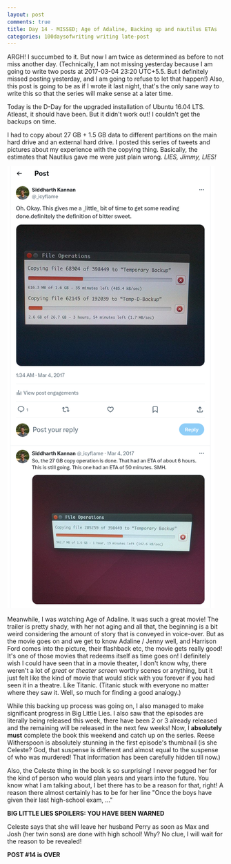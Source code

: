 ```yaml
---
layout: post
comments: true
title: Day 14 - MISSED; Age of Adaline, Backing up and nautilus ETAs
categories: 100daysofwriting writing late-post
---
```


ARGH! I succumbed to it. But now I am twice as determined as before to not miss
another day. (Technically, I am not missing yesterday because I am going to
write two posts at 2017-03-04 23:20 UTC+5.5. But I definitely missed posting
yesterday, and I am going to refuse to let that happen!) Also, this post is
going to be as if I wrote it last night, that's the only sane way to write this
so that the series will make sense at a later time.

Today is the D-Day for the upgraded installation of Ubuntu 16.04 LTS. Atleast,
it should have been. But it didn't work out! I couldn't get the backups on time.

I had to copy about 27 GB + 1.5 GB data to different partitions on the main hard drive and an
external hard drive. I posted this series of tweets and pictures about my experience with the
copying thing. Basically, the estimates that Nautilus gave me were just plain wrong. _LIES, Jimmy,
LIES!_

[![twitter-screenshot](/public/img/2017-03-04-twitter.png)](https://twitter.com/_icyflame/status/837702801178271745)

Meanwhile, I was watching Age of Adaline. It was such a great movie! The trailer
is pretty shady, with her not aging and all that, the beginning is a bit weird
considering the amount of story that is conveyed in voice-over. But as the movie
goes on and we get to know Adaline / Jenny well, and Harrison Ford comes into
the picture, their flashback etc, the movie gets really good! It's one of those
movies that redeems itself as time goes on! I definitely wish I could have seen
that in a movie theater, I don't know why, there weren't a lot of _great_ or
_theater screen_ worthy scenes or anything, but it just felt like the kind of
movie that would stick with you forever if you had seen it in a theatre. Like
Titanic. (Titanic stuck with everyone no matter where they saw it. Well, so much
for finding a good analogy.)

While this backing up process was going on, I also managed to make significant
progress in Big Little Lies. I also saw that the episodes are literally being
released this week, there have been 2 or 3 already released and the remaining
will be released in the next few weeks! Now, I **absolutely must** complete the
book this weekend and catch up on the series. Reese Witherspoon is absolutely
stunning in the first episode's thumbnail (is she Celeste? God, that suspense is
different and almost equal to the suspense of who was murdered! That information
has been carefully hidden till now.)

Also, the Celeste thing in the book is so surprising! I never pegged her for the
kind of person who would plan years and years into the future. You know what I
am talking about, I bet there has to be a reason for that, right! A reason there
almost certainly has to be for her line "Once the boys have given their last
high-school exam, ..."

**BIG LITTLE LIES SPOILERS: YOU HAVE BEEN WARNED**


Celeste says that she will leave her husband Perry as soon as Max and Josh (her
twin sons) are done with high school! Why? No clue, I will wait for the reason
to be revealed!

**POST #14 is OVER**
